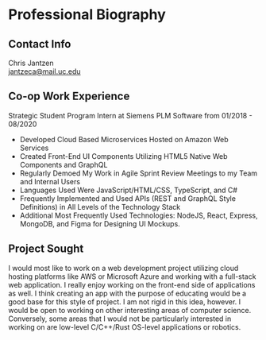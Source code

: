 # Professional Biography

## Contact Info

Chris Jantzen\
jantzeca@mail.uc.edu

## Co-op Work Experience

Strategic Student Program Intern at Siemens PLM Software from 01/2018 - 08/2020

* Developed Cloud Based Microservices Hosted on Amazon Web Services
* Created Front-End UI Components Utilizing HTML5 Native Web Components and GraphQL
* Regularly Demoed My Work in Agile Sprint Review Meetings to my Team and Internal Users
* Languages Used Were JavaScript/HTML/CSS, TypeScript, and C#
* Frequently Implemented and Used APIs (REST and GraphQL Style Definitions) in All Levels of the Technology Stack
* Additional Most Frequently Used Technologies: NodeJS, React, Express, MongoDB, and Figma for Designing UI Mockups.

## Project Sought

I would most like to work on a web development project utilizing cloud hosting platforms like AWS or Microsoft Azure and working with a full-stack web application. I really enjoy working on the front-end side of applications as well. I think creating an app with the purpose of educating would be a good base for this style of project. I am not rigid in this idea, however. I would be open to working on other interesting areas of computer science. Conversely, some areas that I would not be particularly interested in working on are low-level C/C++/Rust OS-level applications or robotics.
